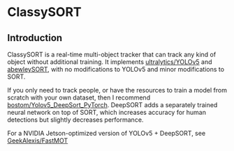 # ClassySORT

## Introduction
ClassySORT is a real-time multi-object tracker that can track any kind of object without additional training.
It implements [ultralytics/YOLOv5](https://github.com/ultralytics/yolov5/wiki) and [abewleySORT](https://github.com/abewley/sort), with no modifications to YOLOv5 and minor modifications to SORT.

If you only need to track people, or have the resources to train a model from scratch with your own dataset,
then I recommend [bostom/Yolov5_DeepSort_PyTorch](https://github.com/mikel-brostrom/Yolov5_DeepSort_Pytorch).
DeepSORT adds a separately trained neural network on top of SORT, which increases accuracy for human detections but slightly decreases performance.

For a NVIDIA Jetson-optimized version of YOLOv5 + DeepSORT, see [GeekAlexis/FastMOT](https://github.com/GeekAlexis/FastMOT)
